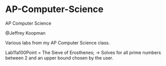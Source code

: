 # AP-Computer-Science
AP Computer Science

@Jeffrey Koopman

Various labs from my AP Computer Science class.
 
Lab11a100Point = The Sieve of Erosthenes;
    -> Solves for all prime numbers between 2 and an upper bound chosen by the user.
